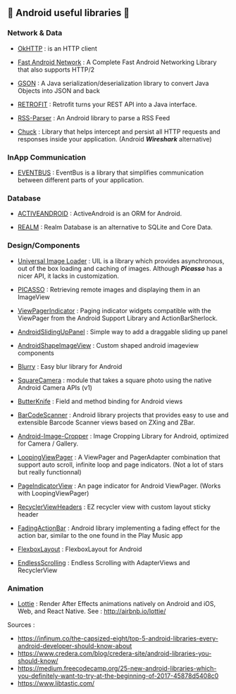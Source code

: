 ## :frog: Android useful libraries :iphone: ##

### Network & Data ###

- [OkHTTP](http://square.github.io/okhttp/) : is an HTTP client

- [Fast Android Network](https://github.com/amitshekhariitbhu/Fast-Android-Networking) :  A Complete Fast Android Networking Library that also supports HTTP/2 

- [GSON](https://github.com/google/gson) : A Java serialization/deserialization library to convert Java Objects into JSON and back

- [RETROFIT](http://square.github.io/retrofit/) : Retrofit turns your REST API into a Java interface.

- [RSS-Parser](https://github.com/prof18/RSS-Parser) : An Android library to parse a RSS Feed

- [Chuck](https://github.com/jgilfelt/chuck) : Library that helps intercept and persist all HTTP requests and responses inside your application. (Android ***Wireshark*** alternative)

### InApp Communication ###

- [EVENTBUS](http://greenrobot.github.io/EventBus/) : EventBus is a library that simplifies communication between different parts of your application.

### Database ###

- [ACTIVEANDROID](http://www.activeandroid.com/) : ActiveAndroid is an ORM for Android.

- [REALM](https://realm.io/products/realm-database/) : Realm Database is an alternative to SQLite and Core Data.

### Design/Components ###

- [Universal Image Loader](https://github.com/nostra13/Android-Universal-Image-Loader) : UIL is a library which provides asynchronous, out of the box loading and caching of images. Although ***Picasso*** has a nicer API, it lacks in customization.

- [PICASSO](http://square.github.io/picasso/) : Retrieving remote images and displaying them in an ImageView

- [ViewPagerIndicator](https://github.com/JakeWharton/ViewPagerIndicator) : Paging indicator widgets compatible with the ViewPager from the Android Support Library and ActionBarSherlock.

- [AndroidSlidingUpPanel](https://github.com/umano/AndroidSlidingUpPanel) : Simple way to add a draggable sliding up panel 

- [AndroidShapeImageView](https://github.com/siyamed/android-shape-imageview) : Custom shaped android imageview components

- [Blurry](https://github.com/wasabeef/Blurry) : Easy blur library for Android

- [SquareCamera](https://github.com/boxme/SquareCamera) : module that takes a square photo using the native Android Camera APIs (v1)

- [ButterKnife](http://jakewharton.github.io/butterknife/) : Field and method binding for Android views

- [BarCodeScanner](https://github.com/dm77/barcodescanner) : Android library projects that provides easy to use and extensible Barcode Scanner views based on ZXing and ZBar.

- [Android-Image-Cropper](https://github.com/ArthurHub/Android-Image-Cropper) : Image Cropping Library for Android, optimized for Camera / Gallery.

- [LoopingViewPager](https://github.com/siralam/LoopingViewPager) : A ViewPager and PagerAdapter combination that support auto scroll, infinite loop and page indicators. (Not a lot of stars but really functionnal)

- [PageIndicatorView](https://github.com/romandanylyk/PageIndicatorView) : An page indicator for Android ViewPager. (Works with LoopingViewPager)

- [RecyclerViewHeaders](https://github.com/paetztm/recycler_view_headers) : EZ recycler view with custom layout sticky header

- [FadingActionBar](https://github.com/ManuelPeinado/FadingActionBar) : Android library implementing a fading effect for the action bar, similar to the one found in the Play Music app

- [FlexboxLayout](https://github.com/google/flexbox-layout) : FlexboxLayout for Android

- [EndlessScrolling](https://github.com/codepath/android_guides/wiki/Endless-Scrolling-with-AdapterViews-and-RecyclerView) : Endless Scrolling with AdapterViews and RecyclerView

### Animation ###

- [Lottie](https://github.com/airbnb/lottie-android) : Render After Effects animations natively on Android and iOS, Web, and React Native. See : http://airbnb.io/lottie/


Sources : 

- https://infinum.co/the-capsized-eight/top-5-android-libraries-every-android-developer-should-know-about
- https://www.credera.com/blog/credera-site/android-libraries-you-should-know/
- https://medium.freecodecamp.org/25-new-android-libraries-which-you-definitely-want-to-try-at-the-beginning-of-2017-45878d5408c0
- https://www.libtastic.com/
